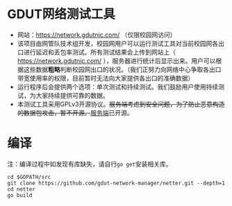 # GDUT网络测试工具

- 网站：https://network.gdutnic.com/ （仅限校园网访问）  
- 该项目由网管队技术组开发，校园网用户可以运行测试工具对当前校园网各出口进行延迟和丢包率测试。所有测试结果会上传到网站上（ https://network.gdutnic.com/ ），服务器进行统计后显示出来。用户可以根据这些数据**粗略**判断校园网出口的状况。（我们正努力向网络中心争取各出口带宽使用率的权限，目前暂时无法向大家提供各出口的准确数据）  
- 运行程序后会提供两个选项：单次测试和持续测试。我们鼓励用户使用持续测试，为大家持续提供可靠的数据。  
- 本测试工具采用GPLv3开源协议。~~服务端考虑到安全问题，为了防止恶意构造的数据包攻击，暂不开源。~~[服务端](https://github.com/chn-lee-yumi/GDUT_network_tester_server)已开源。  

# 编译

注：编译过程中如发现有库缺失，请自行`go get`安装相关库。

```shell
cd $GOPATH/src
git clone https://github.com/gdut-network-manager/netter.git --depth=1
cd netter
go build
```
